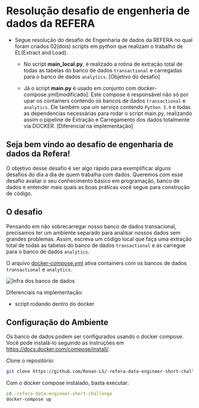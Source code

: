 # Resolução desafio de engenheria de dados da REFERA #
- Segue resolução do desafio de Engenharia de dados da REFERA no qual foram criados 02(dois) scripts em *python* que realizam o trabalho de EL(Extract and Load).
  - No script **main_local.py**, é realizado a rotina de extração total de todas as tabelas do banco de dados `transactional` e carregadas para o banco de dados `analytics`. [Objetivo do desafio]
  
  - Já o script **main.py** é usado em conjunto com docker-compose.yml[modificado]. Este compose é responsável não só por upar os containers contendo os bancos de dados `transactional` e `analytics`. Ele também upa um serviço contendo `Python 3.9` e todas as dependencias necessárias para rodar o script main.py, realizando assim o pipeline de Extração e Carregamento dos dados totalmente via DOCKER. [Diferencial na implementação]














## Seja bem vindo ao desafio de engenharia de dados da Refera!


O objetivo desse desafio é ser algo rápido para exemplificar alguns desafios do dia a dia de quem trabalha com dados. Queremos com esse desafio avaliar o seu conhecimento básico em programação, banco de dados e entender mais quais as boas práticas você segue para construção de código.


## O desafio

Pensando em não sobrecarregar nosso banco de dados transacional, precisamos ter um ambiente separado para analisar nossos dados sem grandes problemas. Assim, escreva um código local que faça uma extração total de todas as tabelas do banco de dados `transactional` e as carregue para o banco de dados `analytics`.

O arquivo [docker-compose.yml](docker-compose.yml) ativa containers com os bancos de dados `transactional` e `analytics`.

![Infra dos banco de dados](fluxo.png)

Diferenciais na implementação:
- script rodando dentro do docker

## Configuração do Ambiente

Os banco de dados podem ser configurados usando o docker compose. Você pode instalá-lo seguindo as instruções em https://docs.docker.com/compose/install/.

Clone o repositório:


```bash
git clone https://github.com/Renan-LS/-refera-data-engineer-short-challenge
```

Com o docker compose instalado, basta executar:

```bash
cd -refera-data-engineer-short-challenge
docker-compose up
```
